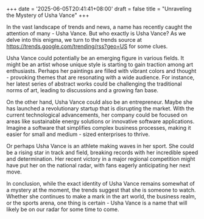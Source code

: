 +++
date = '2025-06-05T20:41:41+08:00'
draft = false
title = "Unraveling the Mystery of Usha Vance"
+++

In the vast landscape of trends and news, a name has recently caught the attention of many - Usha Vance. But who exactly is Usha Vance? As we delve into this enigma, we turn to the trends source at https://trends.google.com/trending/rss?geo=US for some clues. 

Usha Vance could potentially be an emerging figure in various fields. It might be an artist whose unique style is starting to gain traction among art enthusiasts. Perhaps her paintings are filled with vibrant colors and thought - provoking themes that are resonating with a wide audience. For instance, her latest series of abstract works could be challenging the traditional norms of art, leading to discussions and a growing fan base. 

On the other hand, Usha Vance could also be an entrepreneur. Maybe she has launched a revolutionary startup that is disrupting the market. With the current technological advancements, her company could be focused on areas like sustainable energy solutions or innovative software applications. Imagine a software that simplifies complex business processes, making it easier for small and medium - sized enterprises to thrive. 

Or perhaps Usha Vance is an athlete making waves in her sport. She could be a rising star in track and field, breaking records with her incredible speed and determination. Her recent victory in a major regional competition might have put her on the national radar, with fans eagerly anticipating her next move. 

In conclusion, while the exact identity of Usha Vance remains somewhat of a mystery at the moment, the trends suggest that she is someone to watch. Whether she continues to make a mark in the art world, the business realm, or the sports arena, one thing is certain - Usha Vance is a name that will likely be on our radar for some time to come.